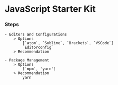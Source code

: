 # JavaScript Starter Kit

### Steps
	- Editors and Configurations
		> Options
			[`atom`, `Sublime`, `Brackets`, `VSCode`]
			`Editorconfig`
		> Recommendation

    - Package Management
        > Options
            [`npm`, 'yarn']
        > Recommendation
            yarn    
	
